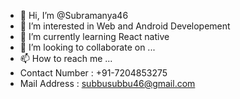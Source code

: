 - 👋 Hi, I’m @Subramanya46
- 👀 I’m interested in Web and Android Developement
- 🌱 I’m currently learning React native
- 💞️ I’m looking to collaborate on ...
- 📫 How to reach me ...
- Contact Number : +91-7204853275
- Mail Address : subbusubbu46@gmail.com

<!---
Subramanya46/Subramanya46 is a ✨ special ✨ repository because its `README.md` (this file) appears on your GitHub profile.
You can click the Preview link to take a look at your changes.
--->
